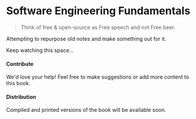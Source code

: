 # Software Engineering Fundamentals

> Think of free & open-source as Free speech and not Free beer.

Attempting to repurpose old notes and make something out for it.

Keep watching this space...

#### Contribute

We'd love your help! Feel free to make suggestions or add more content to this book.

#### Distribution

Compiled and printed versions of the book will be available soon.
